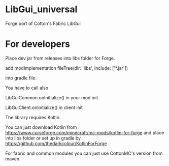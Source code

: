 # LibGui_universal
Forge port of Cotton's Fabric LibGui

# For developers

Place dev jar from releases into libs folder for Forge.

add
modImplementation fileTree(dir: 'libs', include: ['*.jar'])

into gradle file.

You have to call also

LibGuiCommon.onInitialize() in your mod init.

LibGuiClient.onInitialize() in client init

The library requires Koltin.

You can just download Kotlin
from https://www.curseforge.com/minecraft/mc-mods/kotlin-for-forge and place into libs folder
or set up in gradle by https://github.com/thedarkcolour/KotlinForForge

For fabric and common modules you can just use CottonMC's version from maven.
